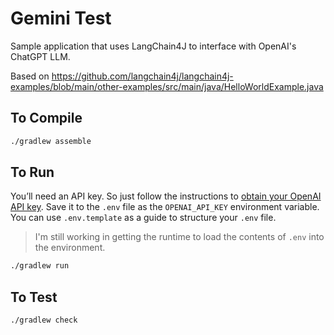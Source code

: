 # Gemini Test

Sample application that uses LangChain4J to interface with OpenAI's ChatGPT LLM.

Based on https://github.com/langchain4j/langchain4j-examples/blob/main/other-examples/src/main/java/HelloWorldExample.java

## To Compile

```bash
./gradlew assemble
```

## To Run

You’ll need an API key.  So just follow the instructions to
[obtain your OpenAI API key](https://platform.openai.com/api-keys).
Save it to the `.env` file as the `OPENAI_API_KEY` environment variable.  You 
can use `.env.template` as a guide to structure your `.env` file.

> I'm still working in getting the runtime to load the contents of `.env` 
> into the environment.

```bash
./gradlew run
```

## To Test

```bash
./gradlew check
```
